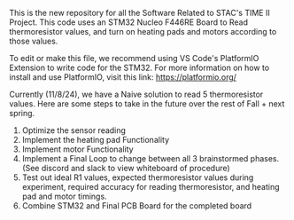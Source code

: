 This is the new repository for all the Software Related to STAC's TIME II Project.
This code uses an STM32 Nucleo F446RE Board to Read thermoresistor values, and turn on heating pads and motors according to those values.

To edit or make this file, we recommend using VS Code's PlatformIO Extension to write code for the STM32. For more information on how to install and use PlatformIO, visit this link: 
https://platformio.org/

Currently (11/8/24), we have a Naive solution to read 5 thermoresistor values. Here are some steps to take in the future over the rest of Fall + next spring.

1. Optimize the sensor reading
2. Implement the heating pad Functionality
3. Implement motor Functionality
4. Implement a Final Loop to change between all 3 brainstormed phases. (See discord and slack to view whiteboard of procedure)
5. Test out ideal R1 values, expected thermoresistor values during experiment, required accuracy for reading thermoresistor, and heating pad and motor timings. 
6. Combine STM32 and Final PCB Board for the completed board


